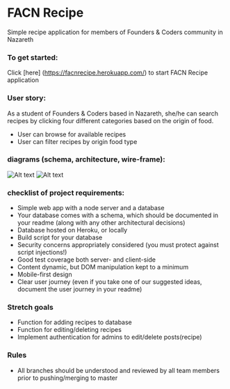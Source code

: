 # FACN Recipe
Simple recipe application for members of Founders & Coders community in Nazareth

### To get started:
Click [here] (https://facnrecipe.herokuapp.com/) to start FACN Recipe application

### User story:
As a student of Founders & Coders based in Nazareth, she/he can search recipes by clicking four different categories based on the origin of food.

+ User can browse for available recipes
+ User can filter recipes by origin food type

### diagrams (schema, architecture, wire-frame):
![Alt text](https://monosnap.com/file/37A8JtIqoB6S6TyvgCZdrPAc4TVlj8.png)
![Alt text](https://monosnap.com/file/NXiCDsdPyZ6BbME6xSxZK1XPb5Yp0Q.png)



### checklist of project requirements:   

+ Simple web app with a node server and a database
+ Your database comes with a schema, which should be documented in your readme (along with any other architectural decisions)
+ Database hosted on Heroku, or locally
+ Build script for your database
+ Security concerns appropriately considered (you must protect against script injections!)
+ Good test coverage both server- and client-side
+ Content dynamic, but DOM manipulation kept to a minimum
+ Mobile-first design
+ Clear user journey (even if you take one of our suggested ideas, document the user journey in your readme)

### Stretch goals
+ Function for adding recipes to database
+ Function for editing/deleting recipes
+ Implement authentication for admins to edit/delete posts(recipe)  

### Rules
+ All branches should be understood and reviewed by all team members prior to pushing/merging to master
